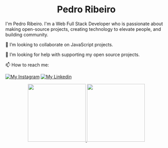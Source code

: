<p align="center"> <h1 align="center"> Pedro Ribeiro </h1> </p>
<p align="center">

I'm Pedro Ribeiro. I'm a Web Full Stack Developer who is passionate about making open-source projects, creating technology to elevate people, and building community.

👯 I’m looking to collaborate on JavaScript projects.

🤔 I’m looking for help with supporting my open source projects.

📫 How to reach me:

[![My Instagram](https://img.shields.io/badge/--instagram?label=Instagram&logo=Instagram&style=social)](https://www.instagram.com/psycho7k)
[![My Linkedin](https://img.shields.io/badge/--linkedin?label=Linkedin&logo=Linkedin&style=social)](https://www.linkedin.com/in/pedro-de-oliveira-ribeiro-66b53a255/)

<div align="center">
  <a href="https://github.com/uFelps">
  <img height="180em" src="https://github-readme-stats.vercel.app/api?username=pedro-rbeiro&show_icons=true&theme=dark&include_all_commits=true&count_private=true"/>
  <img height="180em" src="https://github-readme-stats.vercel.app/api/top-langs/?username=pedro-rbeiro&layout=compact&langs_count=7&theme=dark"/>
</div>
